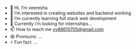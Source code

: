- 👋 Hi, I’m veeresha
- 👀 I’m interested in creating websites and backend working
- 🌱 I’m currently learning full stack web development
- 💞️  Currently i’m looking for internships...
- 📫 How to reach me vv88610705@gmail.com
- 😄 Pronouns: ...
- ⚡ Fun fact: ...

<!---
vee2004/vee2004 is a ✨ special ✨ repository because its `README.md` (this file) appears on your GitHub profile.
You can click the Preview link to take a look at your changes.
--->
